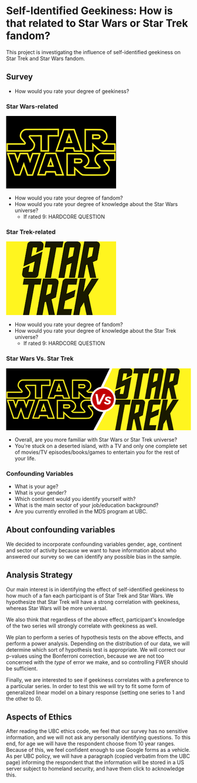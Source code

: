 # Self-Identified Geekiness: How is that related to Star Wars or Star Trek fandom?
This project is investigating the influence of self-identified geekiness on Star Trek and Star Wars fandom.

## Survey
- How would you rate your degree of geekiness?

### Star Wars-related
![](images/sw_logo.png)
- How would you rate your degree of fandom?
- How would you rate your degree of knowledge about the Star Wars universe?
    - If rated 9: HARDCORE QUESTION

### Star Trek-related
![](images/st_logo.png)
- How would you rate your degree of fandom?
- How would you rate your degree of knowledge about the Star Trek universe?
    - If rated 9: HARDCORE QUESTION

### Star Wars Vs. Star Trek
![](images/sw_vs_st.png)

- Overall, are you more familiar with Star Wars or Star Trek universe?
- You're stuck on a deserted island, with a TV and only one complete set of movies/TV episodes/books/games to entertain you for the rest of your life.

### Confounding Variables
- What is your age?
- What is your gender?
- Which continent would you identify yourself with?
- What is the main sector of your job/education background?
- Are you currently enrolled in the MDS program at UBC.

## About confounding variables

We decided to incorporate confounding variables gender, age, continent and sector of activity because we want to have information about who answered our survey so we can identify any possible bias in the sample.

## Analysis Strategy
Our main interest is in identifying the effect of self-identified geekiness to how much of a fan each participant is of Star Trek and Star Wars. We hypothesize that Star Trek will have a strong correlation with geekiness, whereas Star Wars will be more universal.

We also think that regardless of the above effect, participant's knowledge of the two series will strongly correlate with geekiness as well.

We plan to perform a series of hypothesis tests on the above effects, and perform a power analysis. Depending on the distribution of our data, we will determine which sort of hypothesis test is appropriate. We will correct our p-values using the Bonferroni correction, because we are not too concerned with the *type* of error we make, and so controlling FWER should be sufficient.

Finally, we are interested to see if geekiness correlates with a preference to a particular series. In order to test this we will try to fit some form of generalized linear model on a binary response (setting one series to 1 and the other to 0).

## Aspects of Ethics

After reading the UBC ethics code, we feel that our survey has no sensitive information, and we will not ask any personally identifying questions.  To this end, for age we will have the respondent choose from 10 year ranges.  Because of this, we feel confident enough to use Google forms as a vehicle.  As per UBC policy, we will have a paragraph (copied verbatim from the UBC page) informing the respondent that the information will be stored in a US server subject to homeland security, and have them click to acknowledge this.
